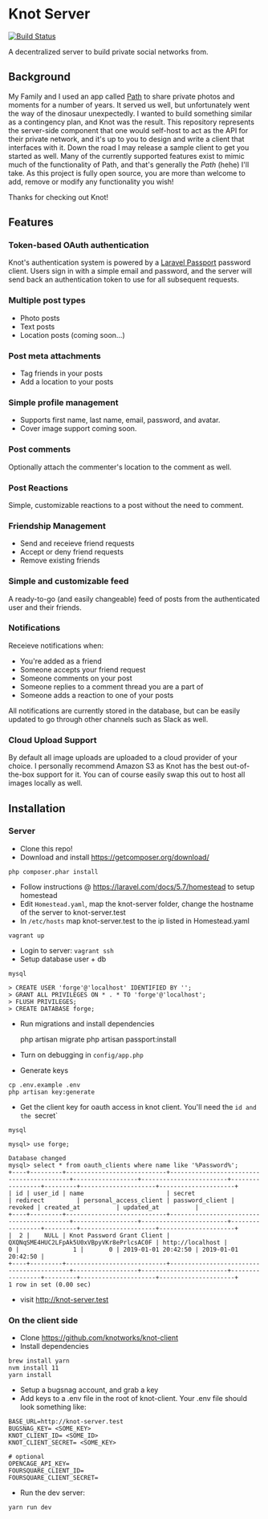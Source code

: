 # Knot Server

[![Build Status](https://travis-ci.org/knotworks/knot-server.svg?branch=master)](https://travis-ci.org/knotworks/knot-server)

A decentralized server to build private social networks from.

## Background

My Family and I used an app called [Path](https://path.com) to share private photos and moments for a number of years. It served us well, but unfortunately went the way of the dinosaur unexpectedly. I wanted to build something similar as a contingency plan, and Knot was the result. This repository represents the server-side component that one would self-host to act as the API for their private network, and it's up to you to design and write a client that interfaces with it. Down the road I may release a sample client to get you started as well. Many of the currently supported features exist to mimic much of the functionality of Path, and that's generally the _Path_ (hehe) I'll take. As this project is fully open source, you are more than welcome to add, remove or modify any functionality you wish!

Thanks for checking out Knot!

## Features

### Token-based OAuth authentication

Knot's authentication system is powered by a [Laravel Passport](https://laravel.com/docs/5.5/passport) password client. Users sign in with a simple email and password, and the server will send back an authentication token to use for all subsequent requests.

### Multiple post types

* Photo posts
* Text posts
* Location posts (coming soon...)

### Post meta attachments

* Tag friends in your posts
* Add a location to your posts

### Simple profile management

* Supports first name, last name, email, password, and avatar.
* Cover image support coming soon.

### Post comments

Optionally attach the commenter's location to the comment as well.

### Post Reactions

Simple, customizable reactions to a post without the need to comment.

### Friendship Management

* Send and receieve friend requests
* Accept or deny friend requests
* Remove existing friends

### Simple and customizable feed

A ready-to-go (and easily changeable) feed of posts from the authenticated user and their friends.

### Notifications

Receieve notifications when:

* You're added as a friend
* Someone accepts your friend request
* Someone comments on your post
* Someone replies to a comment thread you are a part of
* Someone adds a reaction to one of your posts

All notifications are currently stored in the database, but can be easily updated to go through other channels such as Slack as well.

### Cloud Upload Support

By default all image uploads are uploaded to a cloud provider of your choice. I personally recommend Amazon S3 as Knot has the best out-of-the-box support for it. You can of course easily swap this out to host all images locally as well.

## Installation

### Server

* Clone this repo!
* Download and install https://getcomposer.org/download/

```
php composer.phar install
```

* Follow instructions @ https://laravel.com/docs/5.7/homestead to setup homestead
* Edit `Homestead.yaml`, map the knot-server folder, change the hostname of the server to knot-server.test
* In `/etc/hosts` map knot-server.test to the ip listed in Homestead.yaml

```
vagrant up
```

* Login to server: `vagrant ssh`
* Setup database user + db

```
mysql

> CREATE USER 'forge'@'localhost' IDENTIFIED BY '';
> GRANT ALL PRIVILEGES ON * . * TO 'forge'@'localhost';
> FLUSH PRIVILEGES;
> CREATE DATABASE forge;
```

* Run migrations and install dependencies

    php artisan migrate
      php artisan passport:install

* Turn on debugging in `config/app.php`
* Generate keys

```
cp .env.example .env
php artisan key:generate
```

* Get the client key for oauth access in knot client. You'll need the `id and the `secret`

```
mysql

mysql> use forge;

Database changed
mysql> select * from oauth_clients where name like '%Password%';
+----+---------+----------------------------+------------------------------------------+------------------+------------------------+-----------------+---------+---------------------+---------------------+
| id | user_id | name                       | secret                                   | redirect         | personal_access_client | password_client | revoked | created_at          | updated_at          |
+----+---------+----------------------------+------------------------------------------+------------------+------------------------+-----------------+---------+---------------------+---------------------+
|  2 |    NULL | Knot Password Grant Client | QXQNqSME4HUC2LFpAk5U0xVBpyVKr8ePrlcsAC0F | http://localhost |                      0 |               1 |       0 | 2019-01-01 20:42:50 | 2019-01-01 20:42:50 |
+----+---------+----------------------------+------------------------------------------+------------------+------------------------+-----------------+---------+---------------------+---------------------+
1 row in set (0.00 sec)
```

* visit http://knot-server.test

### On the client side

* Clone https://github.com/knotworks/knot-client
* Install dependencies

```
brew install yarn
nvm install 11
yarn install
```

* Setup a bugsnag account, and grab a key
* Add keys to a .env file in the root of knot-client. Your .env file should look
  something like:

```
BASE_URL=http://knot-server.test
BUGSNAG_KEY= <SOME_KEY>
KNOT_CLIENT_ID= <SOME_ID>
KNOT_CLIENT_SECRET= <SOME_KEY>

# optional
OPENCAGE_API_KEY=
FOURSQUARE_CLIENT_ID=
FOURSQUARE_CLIENT_SECRET=
```

* Run the dev server:

```
yarn run dev
```
